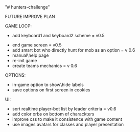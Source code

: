 "# hunters-challenge" 

FUTURE IMPROVE PLAN

GAME LOOP:
+ add keyboard1 and keyboard2 scheme = v0.5
- end game screen = v0.5
- add smart bot who directly hunt for mob as an option = v 0.6
- manual\help page
- re-init game
- create teams mechanics = v 0.6

OPTIONS:
- in-game option to show\hide labels
- save options on first screen in cookies

UI:
- sort realtime player-bot list by leader criteria  = v0.6
- add color orbs on bottom of charackters
- improve css to make it consistence with game content
- use images avatars for classes and player presentation